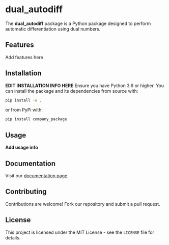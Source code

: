 # dual_autodiff

The **dual_autodiff** package is a Python package designed to perform automatic differentiation using dual numbers.

## Features

Add features here

## Installation

**EDIT INSTALLATION INFO HERE**
Ensure you have Python 3.6 or higher. You can install the package and its dependencies from source with:

```bash
pip install -e .
```

or from PyPi with:

```bash
pip install company_package
```

## Usage

**Add usage info**

## Documentation

Visit our [documentation page](https://your-readthedocs-url-here).

## Contributing

Contributions are welcome! Fork our repository and submit a pull request.

## License

This project is licensed under the MIT License - see the `LICENSE` file for details.